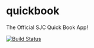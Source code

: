 # quickbook
The Official SJC Quick Book App!


[![Build Status](https://travis-ci.com/siddhantvinchurkar/quickbook.svg?branch=master)](https://travis-ci.com/siddhantvinchurkar/quickbook)
